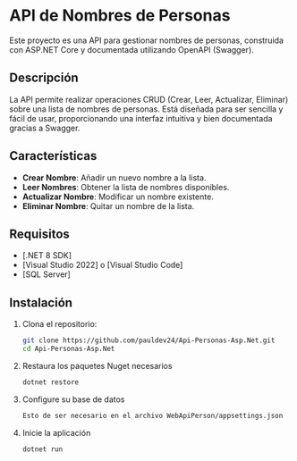 # API de Nombres de Personas

Este proyecto es una API para gestionar nombres de personas, construida con ASP.NET Core y documentada utilizando OpenAPI (Swagger).

## Descripción

La API permite realizar operaciones CRUD (Crear, Leer, Actualizar, Eliminar) sobre una lista de nombres de personas. Está diseñada para ser sencilla y fácil de usar, proporcionando una interfaz intuitiva y bien documentada gracias a Swagger.

## Características

- **Crear Nombre**: Añadir un nuevo nombre a la lista.
- **Leer Nombres**: Obtener la lista de nombres disponibles.
- **Actualizar Nombre**: Modificar un nombre existente.
- **Eliminar Nombre**: Quitar un nombre de la lista.

## Requisitos

- [.NET 8 SDK]
- [Visual Studio 2022] o [Visual Studio Code]
- [SQL Server]
## Instalación

1. Clona el repositorio:
   ```sh
   git clone https://github.com/pauldev24/Api-Personas-Asp.Net.git
   cd Api-Personas-Asp.Net

2. Restaura los paquetes Nuget necesarios

   ```sh
   dotnet restore

3. Configure su base de datos
   ```sh
   Esto de ser necesario en el archivo WebApiPerson/appsettings.json

5. Inicie la aplicación

   ```sh
   dotnet run
